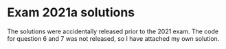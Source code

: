 # Exam 2021a solutions
The solutions were accidentally released prior to the 2021 exam. The code for question 6 and 7 was not released, so I have attached my own solution.